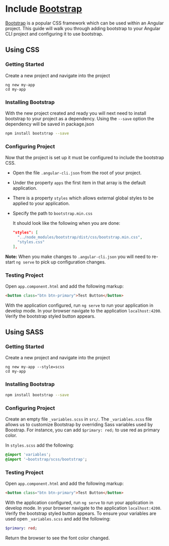 <!-- Links in /docs/documentation should NOT have `.md` at the end, because they end up in our wiki at release. -->

# Include [Bootstrap](http://getbootstrap.com/)

[Bootstrap](http://getbootstrap.com/) is a popular CSS framework which can be used within an Angular project.
This guide will walk you through adding bootstrap to your Angular CLI project and configuring it to use bootstrap.

## Using CSS

### Getting Started

Create a new project and navigate into the project

```
ng new my-app
cd my-app
```

### Installing Bootstrap

With the new project created and ready you will next need to install bootstrap to your project as a dependency.
Using the `--save` option the dependency will be saved in package.json

```sh
npm install bootstrap --save
```

### Configuring Project

Now that the project is set up it must be configured to include the bootstrap CSS.

- Open the file `.angular-cli.json` from the root of your project.
- Under the property `apps` the first item in that array is the default application.
- There is a property `styles` which allows external global styles to be applied to your application.
- Specify the path to `bootstrap.min.css`

  It should look like the following when you are done:
  ```json
  "styles": [
    "../node_modules/bootstrap/dist/css/bootstrap.min.css",
    "styles.css"
  ],
  ```

**Note:** When you make changes to `.angular-cli.json` you will need to re-start `ng serve` to pick up configuration changes.

### Testing Project

Open `app.component.html` and add the following markup:

```html
<button class="btn btn-primary">Test Button</button>
```

With the application configured, run `ng serve` to run your application in develop mode.
In your browser navigate to the application `localhost:4200`.
Verify the bootstrap styled button appears.

## Using SASS

### Getting Started

Create a new project and navigate into the project

```
ng new my-app --style=scss
cd my-app
```

### Installing Bootstrap

```sh
npm install bootstrap --save
```

### Configuring Project

Create an empty file `_variables.scss` in `src/`. The `_variables.scss` file allows us to customize Bootstrap by overriding Sass variables
used by Boostrap. For instance, you can add `$primary: red;` to use red as primary color.

In `styles.scss` add the following:

```sass
@import 'variables';
@import '~bootstrap/scss/bootstrap';
```

### Testing Project

Open `app.component.html` and add the following markup:

```html
<button class="btn btn-primary">Test Button</button>
```

With the application configured, run `ng serve` to run your application in develop mode.
In your browser navigate to the application `localhost:4200`.
Verify the bootstrap styled button appears.
To ensure your variables are used open `_variables.scss` and add the following:

```sass
$primary: red;
```

Return the browser to see the font color changed.
